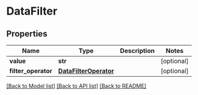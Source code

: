 # DataFilter

## Properties
Name | Type | Description | Notes
------------ | ------------- | ------------- | -------------
**value** | **str** |  | [optional] 
**filter_operator** | [**DataFilterOperator**](DataFilterOperator.md) |  | [optional] 

[[Back to Model list]](../README.md#documentation-for-models) [[Back to API list]](../README.md#documentation-for-api-endpoints) [[Back to README]](../README.md)

